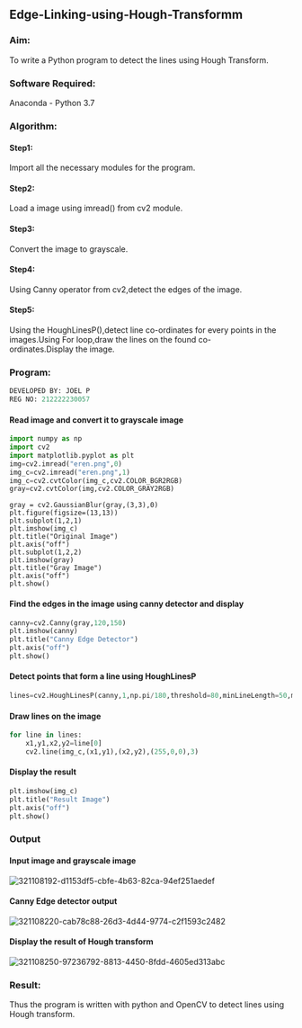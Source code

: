 ## Edge-Linking-using-Hough-Transformm
### Aim:
To write a Python program to detect the lines using Hough Transform.

### Software Required:
Anaconda - Python 3.7

### Algorithm:
#### Step1:

Import all the necessary modules for the program.
#### Step2:

Load a image using imread() from cv2 module.
#### Step3:

Convert the image to grayscale.
#### Step4:

Using Canny operator from cv2,detect the edges of the image.
#### Step5:

Using the HoughLinesP(),detect line co-ordinates for every points in the images.Using For loop,draw the lines on the found co-ordinates.Display the image.
### Program:
```python
DEVELOPED BY: JOEL P
REG NO: 212222230057
```
#### Read image and convert it to grayscale image
```python
import numpy as np
import cv2
import matplotlib.pyplot as plt
img=cv2.imread("eren.png",0)
img_c=cv2.imread("eren.png",1)
img_c=cv2.cvtColor(img_c,cv2.COLOR_BGR2RGB)
gray=cv2.cvtColor(img,cv2.COLOR_GRAY2RGB)
```
```
gray = cv2.GaussianBlur(gray,(3,3),0)
plt.figure(figsize=(13,13))
plt.subplot(1,2,1)
plt.imshow(img_c)
plt.title("Original Image")
plt.axis("off")
plt.subplot(1,2,2)
plt.imshow(gray)
plt.title("Gray Image")
plt.axis("off")
plt.show()
```
#### Find the edges in the image using canny detector and display
```python
canny=cv2.Canny(gray,120,150)
plt.imshow(canny)
plt.title("Canny Edge Detector")
plt.axis("off")
plt.show()
```
#### Detect points that form a line using HoughLinesP
```python
lines=cv2.HoughLinesP(canny,1,np.pi/180,threshold=80,minLineLength=50,maxLineGap=250)
```
#### Draw lines on the image
```python
for line in lines:
    x1,y1,x2,y2=line[0]
    cv2.line(img_c,(x1,y1),(x2,y2),(255,0,0),3)
```
#### Display the result
```python
plt.imshow(img_c)
plt.title("Result Image")
plt.axis("off")
plt.show()
```
### Output

#### Input image and grayscale image
![321108192-d1153df5-cbfe-4b63-82ca-94ef251aedef](https://github.com/Afsarjumail/Edge-Linking-using-Hough-Transformm/assets/118343395/ce265928-c159-40ce-af1c-17eff208b9f3)


#### Canny Edge detector output
![321108220-cab78c88-26d3-4d44-9774-c2f1593c2482](https://github.com/Afsarjumail/Edge-Linking-using-Hough-Transformm/assets/118343395/97ae4ec1-982b-4936-afec-ac521b01ff61)


#### Display the result of Hough transform
![321108250-97236792-8813-4450-8fdd-4605ed313abc](https://github.com/Afsarjumail/Edge-Linking-using-Hough-Transformm/assets/118343395/8f960da8-d876-43d1-961a-7f818ac7acf2)

### Result:
Thus the program is written with python and OpenCV to detect lines using Hough transform.

